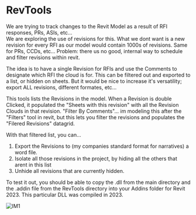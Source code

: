 # RevTools

We are trying to track changes to the Revit Model as a result of RFI responses, PRs, ASIs, etc...  
We are exploring the use of revisions for this.  What we dont want is a new revision for every RFI as our model would contain 1000s of revisions.  Same for PRs, CCDs, etc...
Problem: there us no good, internal way to schedule and filter revisions within revit.

The idea is to have a single Revision for RFIs and use the Comments to designate which RFI the cloud is for.  This can be filtered out and exported to a list, or hidden on sheets.  But it would be nice to increase it's versatility; export ALL revisions, different formates, etc...

This tools lists the Revisions in the model. 
When a Revision is double Clicked, it populated the "Sheets with this revision" with all the Revision Clouds in that revision.
"Filter By Comments"... im modeling this after the "Filters" tool in revit, but this lets you filter the revisions and populates the "Filered Revisions" datagrid.

With that filtered list, you can...
1. Export the Revisions to (my companies standard format for narratives) a word file.
2. Isolate all those revisions in the project, by hiding all the others that arent in this list
3. Unhide all revisions that are currently hidden.

To test it out, you should be able to copy the .dll from the main directory and the .addin file from the RevTools directory into your Addins folder for Revit 2023.  This particular DLL was compiled in 2023.

![IM1](https://github.com/mskin/RevTools/assets/10675562/96867478-fc06-46f3-8825-bbd7b20bc25a)

